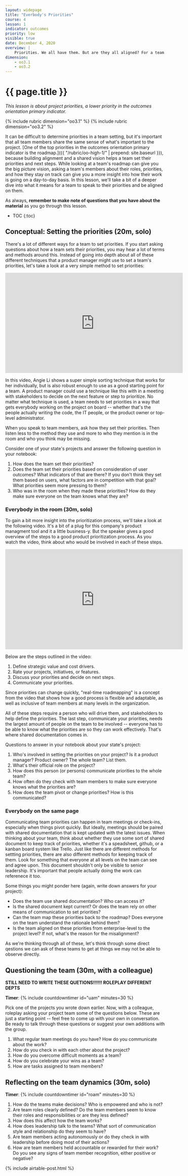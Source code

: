 ```yaml
---
layout: widepage
title: "Everbody's Priorities"
course: 4
lesson: 1
indicator: outcomes
priority: low
visible: true
date: December 4, 2020
overview: |
    Priorities. We all have them. But are they all aligned? For a team to do its best work, that has to be the case. In this lesson, we'll learn what to look for when asking individual team memebers about their roles and current priorities. 
dimension:
    - oo3.1
    - oo3.2
---
```


# {{ page.title }}

*This lesson is about project priorities, a lower priority in the outcomes orientation primary indicator.*

{% include rubric dimension="oo3.1" %}
{% include rubric dimension="oo3.2" %}

It can be difficult to determine priorities in a team setting, but it's important that all team members share the same sense of what's important to the project. [One of the top priorities in the outcomes orientation primary indicator is the roadmap.]({{ "/rubric/oo-high-1/" | prepend: site.baseurl }}), because building alignment and a shared vision helps a team set their priorities and next steps. While looking at a team's roadmap can give you the big picture vision, asking a team's members about their roles, priorities, and how they stay on track can give you a more insight into how their work is going on a day-to-day basis. In this lesson, we'll take a bit of a deeper dive into what it means for a team to speak to their priorities and be aligned on them.

As always, **remember to make note of questions that you have about the material** as you go through this lesson.

* TOC
{:toc}


## Conceptual: Setting the priorities (20m, solo)

There's a lot of different ways for a team to set priorities. If you start asking questions about how a team sets their priorities, you may hear a lot of terms and methods around this. Instead of going into depth about all of these different techniques that a product manager might use to set a team's priorities, let's take a look at a very simple method to set priorities:

<iframe width="560" height="315" src="https://www.youtube.com/embed/ini2E95YMO4" frameborder="0" allow="accelerometer; autoplay; clipboard-write; encrypted-media; gyroscope; picture-in-picture" allowfullscreen></iframe>

In this video, Angie Li shows a super simple sorting technique that works for her individually, but is also robust enough to use as a good starting point for a team. A product manager could use a technique like this with in a meeting with stakeholders to decide on the next feature or step to prioritize. No matter what technique is used, a team needs to set priorities in a way that gets everybody working on the project on board -- whether that's the people actually writing the code, the IT people, or the product owner or top-level administrator. 

When you speak to team members, ask how they set their priorities. Then listen less to the method they use and more to who they mention is in the room and who you think may be missing. 

Consider one of your state's projects and answer the following question in your notebook:
1. How does the team set their priorities?
2. Does the team set their priorities based on consideration of user outcomes? What indicators of that are there? If you don't think they set them based on users, what factors are in competition with that goal? What priorities seem more pressing to them?
3. Who was in the room when they made these priorities? How do they make sure everyone on the team knows what they are?

###  Everybody in the room (30m, solo)

To gain a bit more insight into the prioritization process, we'll take a look at the following video. It's a bit of a plug for this company's product managment tool and it a little business-y. But the speaker gives a good overview of the steps to a good product prioritization process. As you watch the video, think about who would be involved in each of these steps.

<iframe width="560" height="315" src="https://www.youtube.com/embed/Xv42uxm9IaE" frameborder="0" allow="accelerometer; autoplay; clipboard-write; encrypted-media; gyroscope; picture-in-picture" allowfullscreen></iframe>

Below are the steps outlined in the video:

1. Define strategic value and cost drivers. 
2. Rate your projects, initiatives, or features.
3. Discuss your priorities and decide on next steps. 
4. Communicate your priorities. 

Since priorities can change quickly, "real-time roadmapping" is a concept from the video that shows how a good process is flexible and adaptable, as well as inclusive of team members at many levels in the organization.

All of these steps require a person who will drive them, and stakeholders to help define the priorities. The last step, communicate your priorities, needs the largest amount of people on the team to be involved -- everyone has to be able to know what the priorities are so they can work effectively. That's where shared documentation comes in. 

Questions to answer in your notebook about your state's project:

1. Who's involved in setting the priorities on your project? Is it a product manager? Product owner? The whole team? List them.
2. What's their official role on the project? 
3. How does this person (or persons) communicate priorities to the whole team? 
4. How often do they check with team members to make sure everyone knows what the priorities are?
5. How does the team pivot or change priorities? How is this communicated?


### Everybody on the same page

Communicating team priorities can happen in team meetings or check-ins, especially when things pivot quickly. But ideally, meetings should be paired with shared documentation that is kept updated with the latest issues. When thinking about your team, think about whether they use some sort of shared document to keep track of priorities, whether it's a speadsheet, github, or a kanban board system like Trello. Just like there are different methods for settting priorities, there are also different methods for keeping track of them. Look for something that everyone at all levels on the team can see and agree upon. This document shouldn't only be visible to senior leadership. It's important that people actually doing the work can referenece it too.

Some things you might ponder here (again, write down answers for your project):

* Does the team use shared documentation? Who can access it?
* Is the shared document kept current? Or does the team rely on other means of communication to set priorities?
* Can the team map these priorities back to the roadmap? Does everyone on the team understand the rationale behind them?
* Is the team aligned on these priorities from enterprise-level to the project level? If not, what's the reason for the misalignment?


As we're thinking through all of these, let's think through some direct qestions we can ask of these teams to get at things we may not be able to observe directly.

## Questioning the team (30m, with a colleague)

**STILL NEED TO WRITE THESE QUETIONS!!!!!! ROLEPLAY DIFFERENT DEPTS**



**Timer**: {% include countdowntimer id="uam" minutes=30 %} 

Pick one of the projects you wrote down earlier. Now, with a colleague, roleplay asking your project team some of the  questions below. These are just a starting point -- feel free to come up with your own in conversation. Be ready to talk through these questions or suggest your own additions with the group. 

1. What regular team meetings do you have? How do you communicate about the work?
2. How do you check in with each other about the project?
3. How do you overcome difficult moments as a team?
4. How do you celebrate your wins as a team?
5. How are tasks assigned to team members?


## Reflecting on the team dynamics (30m, solo)

**Timer**: {% include countdowntimer id="roam" minutes=30 %} 

1. How do the teams make decisions? Who is empowered and who is not? 
2. Are team roles clearly defined? Do the team members seem to know their roles and responsibilities or are they less defined?
3. How does this affect how the team works?
4. How does leadership talk to the teams? What sort of communication style and relationship do they seem to have? 
5. Are team members acting autonomously or do they check in with leadership before doing most of their actions?
6. How are team members held accountable or rewarded for their work? Do you see any signs of team member recognition, either positive or negative? 



{% include airtable-post.html %}
